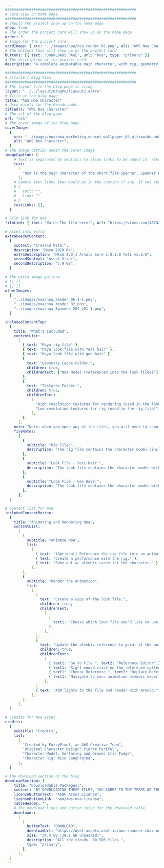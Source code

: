 ```yaml
---
############################################################
# Card view on home page
############################################################
# Should the project show up on the home page
show: true
# The order the project card will show up on the home page
order: 3
# Image for the project card
cardImage: { src: "../images/noa/noa_render_02.png", alt: "AWS Noa Character" }
# The buttons that will show up on the project card
buttons: [{ text: "DOWNLOADS PAGE", url: "noa", type: "primary" }]
# The description of the project card
description: "A complete animatable main character, with rig, geometry, textures, and hair groom, represented in Maya. Noa is the hero of the short film Spanner, created by AWS’s in-house production team FuzzyPixel."

############################################################
# Article / Blog View
############################################################
# The layout file the blog page is using
layout: "../../layout/BlogPostLayout2.astro"
# Title of the blog page
title: "AWS Noa Character"
# Used mainly for the Breadcrumbs
titleAlt: "AWS Noa Character"
# The url of the blog page
url: "noa"
# The cover image of the blog page
coverImage:
  {
    src: "../images/noa/noa_marketing_sunset_wallpaper_05_ultrawide_noLogo.png",
    alt: "AWS Noa Character",
  }
# The image caption under the cover image
imageCaption: {
    # Text is separated by sections to allow links to be added in. <text> <link> <text>
    text:
      [
        "Noa is the main character of the short film Spanner. Spanner was created by FuzzyPixel, a production team within AWS that consists of artists and creatives that push and test new cloud technologies to help ensure they stand up to the rigors of real-world production.",
      ],
    # Sample text links that would go in the caption if any. If not remove them like this:
    # {
    #   text: "",
    #   link: ""
    # }
    textLinks: [],
  }

# Film link for Noa
filmLink: { text: "Watch The film here!", url: "https://vimeo.com/487443367" }

# Asset info extra
extraHeaderContent:
  {
    subtext: "Created With:",
    description: "Maya 2020 R4",
    extraDescription: "MtoA 4.0.1 Arnold Core 6.0.1.0 Yeti v3.6.0",
    secondSubtext: "Asset Size:",
    secondDescription: "5.9 GB",
  }

# The extra image gallery
# [] []
# [] []
otherImages:
  [
    "../images/noa/noa_render_06-1-1.png",
    "../images/noa/noa_render_02.png",
    "../images/noa/noa_Spanner_207_v01-1.png",
  ]

includedContentTop:
  {
    title: "What's Included",
    contentList:
      [
        { text: "Maya rig file" },
        { text: "Maya look file with Yeti hair" },
        { text: "Maya look file with geo hair" },
        {
          text: "Geometry Cache Folder:",
          children: true,
          childrenText: ["Noa Model (referenced into the look files)"],
        },
        {
          text: "Textures Folder:",
          children: true,
          childrenText:
            [
              "High resolution textures for rendering (used in the look files)",
              "Low resolution textures for rig (used in the rig file)",
            ],
        },
      ],
    note: "Note: when you open any of the files, you will need to repath the textures, and in the look files you will need to repath the alembic cache, to point to the location of the files on your computer.",
    fileNotes:
      [
        {
          subtitle: "Rig File:",
          description: "The rig file contains the character model (including low resolution hair geometry) and simple materials with low resolution textures applied.",
        },
        {
          subtitle: "Look File - Yeti Hair:",
          description: "The look file contains the character model with high resolution textures and materials applied. This look file also contains a Yeti hair system that can be simulated. In order to use this look file interactively or for rendering, you will need a Yeti license.",
        },
        {
          subtitle: "Look File - Geo Hair:",
          description: "The look file contains the character model with high resolution textures and materials applied. This look file contains hair geometry, and does not require any extra licensing to render.",
        },
      ],
  }

# Content list for Noa
includedContentBottom:
  {
    title: "Animating and Rendering Noa",
    contentList:
      [
        {
          subtitle: "Animate Noa",
          list:
            [
              { text: "(Optional) Reference the rig file into an animation file." },
              { text: "Create a performance with the rig." },
              { text: "Bake out an alembic cache for the character." },
            ],
        },
        {
          subtitle: "Render the Animation",
          list:
            [
              {
                text: "Create a copy of the look file.",
                children: true,
                childrenText:
                  [
                    {
                      text1: "Choose which look file you'd like to use: the version with Yeti hair, or the version without Yeti hair.",
                    },
                  ],
              },
              {
                text: "Update the alembic reference to point at the animation export you did earlier.",
                children: true,
                childrenText:
                  [
                    { text1: "Go to File ", text2: "Reference Editor" },
                    { text1: "Right mouse click on the reference called noaRN noa.abc" },
                    { text1: "Choose Reference ", text2: "Replace Reference" },
                    { text1: "Navigate to your animation alembic export." },
                  ],
              },
              { text: "Add lights to the file and render with Arnold." },
            ],
        },
      ],
  }

# Credits for Noa asset
credits:
  {
    subtitle: "Credits",
    list:
      [
        "Created by FuzzyPixel, an AWS Creative Team",
        "Original Character Design: Pierre Perifel",
        "Character Model, Surfacing and Groom: Cris Fudge",
        "Character Rig: Nico Sanghrajka",
      ],
  }

# The download section of the blog
downloadSection: {
    title: "Downloadable Packages:",
    subtext: "BY DOWNLOADING THESE FILES, YOU AGREE TO THE TERMS OF THE LICENSE LINKED BELOW.",
    licenseButtonText: "ASWF Asset License",
    licenseButtonLink: "noa/aws-noa-license",
    tableHeader: "",
    # The download links and button setup for the download table.
    downloads:
      [
        {
          buttonText: "DOWNLOAD",
          downloadUrl: "https://dpel-assets.aswf.io/aws-spanner-char-noa/aws-spanner-char-noa.zip",
          size: "34.4 GB (38.1 GB unpacked)",
          description: "All the clouds. 30 VDB files.",
          type: "primary",
        },
      ],
  }
---
```

